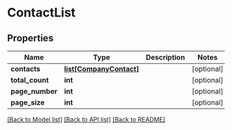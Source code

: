 # ContactList

## Properties
Name | Type | Description | Notes
------------ | ------------- | ------------- | -------------
**contacts** | [**list[CompanyContact]**](CompanyContact.md) |  | [optional] 
**total_count** | **int** |  | [optional] 
**page_number** | **int** |  | [optional] 
**page_size** | **int** |  | [optional] 

[[Back to Model list]](../README.md#documentation-for-models) [[Back to API list]](../README.md#documentation-for-api-endpoints) [[Back to README]](../README.md)


